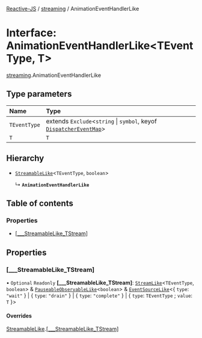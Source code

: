 [Reactive-JS](../README.md) / [streaming](../modules/streaming.md) / AnimationEventHandlerLike

# Interface: AnimationEventHandlerLike<TEventType, T\>

[streaming](../modules/streaming.md).AnimationEventHandlerLike

## Type parameters

| Name | Type |
| :------ | :------ |
| `TEventType` | extends `Exclude`<`string` \| `symbol`, keyof [`DispatcherEventMap`](util.DispatcherEventMap.md)\> |
| `T` | `T` |

## Hierarchy

- [`StreamableLike`](streaming.StreamableLike.md)<`TEventType`, `boolean`\>

  ↳ **`AnimationEventHandlerLike`**

## Table of contents

### Properties

- [[\_\_\_StreamableLike\_TStream]](streaming.AnimationEventHandlerLike.md#[___streamablelike_tstream])

## Properties

### [\_\_\_StreamableLike\_TStream]

• `Optional` `Readonly` **[\_\_\_StreamableLike\_TStream]**: [`StreamLike`](streaming.StreamLike.md)<`TEventType`, `boolean`\> & [`PauseableObservableLike`](rx.PauseableObservableLike.md)<`boolean`\> & [`EventSourceLike`](util.EventSourceLike.md)<{ `type`: ``"wait"``  } \| { `type`: ``"drain"``  } \| { `type`: ``"complete"``  } \| { `type`: `TEventType` ; `value`: `T`  }\>

#### Overrides

[StreamableLike](streaming.StreamableLike.md).[[___StreamableLike_TStream]](streaming.StreamableLike.md#[___streamablelike_tstream])

